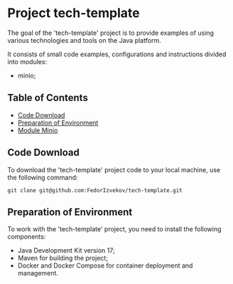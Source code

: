 # Project tech-template
The goal of the 'tech-template' project is to provide examples of using various technologies and tools on the Java platform.

It consists of small code examples, configurations and instructions divided into modules:
* minio;

## Table of Contents
* [Code Download](#code-download)
* [Preparation of Environment](#preparation-of-environment)
* [Module Minio](minio/README.md#module-minio)


## Code Download
To download the 'tech-template' project code to your local machine, use the following command:
```
git clone git@github.com:FedorIzvekov/tech-template.git
```


## Preparation of Environment
To work with the 'tech-template' project, you need to install the following components:
* Java Development Kit version 17;
* Maven for building the project;
* Docker and Docker Compose for container deployment and management.
